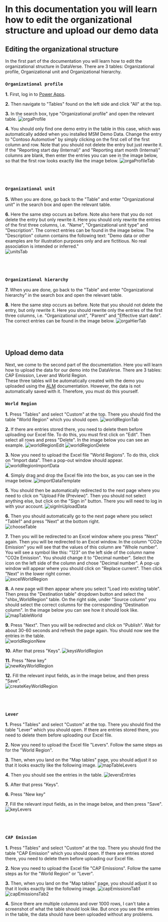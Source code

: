 # In this documentation you will learn how to edit the organizational structure and upload our demo data

## Editing the organizational structure

In the first part of the documentation you will learn how to edit the organizational structure in DataVerse. There are 3 tables: Organizational profile, Organizational unit and Organizational hierarchy.

### **`Organizational profile`**

**1.** First, log in to [Power Apps](https://make.powerapps.com/).

**2.** Then navigate to "Tables" found on the left side and click "All" at the top.

**3.** In the search box, type "Organizational profile" and open the relevant table.
  ![orgaProfile](https://github.com/shbxio/CAP/assets/43991954/39ea86d8-e7dd-4f61-a5b3-3ed5d4bdcf97)

**4.** You should only find one demo entry in the table in this case, which was automatically added when you installed MSM Demo Data. Change the entry to "Contoso Automotive" by simply clicking on the first cell of the first column and row. Note that you should not delete the entry but just rewrite it. <br />
If the "Reporting start day (Internal)" and "Reporting start month (Internal)" columns are blank, then enter the entries you can see in the image below, so that the first row looks exactly like the image below.
  ![orgaProfileTab](https://github.com/shbxio/CAP/assets/43991954/68e9d293-98b5-41e4-8490-d191d1d5c8e9)
<br />
<br />
<br />

# 

### **`Organizational unit`**  

**5.** When you are done, go back to the "Table" and enter "Organizational unit" in the search box and open the relevant table.

**6.** Here the same step occurs as before. Note also here that you do not delete the entry but only rewrite it. Here you should only rewrite the entries of the first three columns, i.e. "Name", "Organizational unit type" and "Description". The correct entries can be found in the image below. The "Description" column contains the following text: "Demo data or other examples are for illustration purposes only and are fictitious. No real association is intended or inferred." <br />
  ![unitsTab](https://github.com/shbxio/CAP/assets/43991954/3a173e78-aade-4dbc-aedd-c73671febbde)
<br />
<br />
<br />

# 

### **`Organizational hierarchy`**

**7.** When you are done, go back to the "Table" and enter "Organizational hierarchy" in the search box and open the relevant table.

**8.** Here the same step occurs as before. Note that you should not delete the entry, but only rewrite it. Here you should rewrite only the entries of the first three columns, i.e. "Organizational unit", "Parent" and "Effective start date". The correct entries can be found in the image below.
  ![orgaHierTab](https://github.com/shbxio/CAP/assets/43991954/33a9d188-93ba-4e6a-acb7-f6d0e4b90dd9)
<br />
<br />
<br />
<br />

## Upload demo data

Next, we come to the second part of the documentation. Here you will learn how to upload the data for our demo into the DataVerse. There are 3 tables: CAP Emission, Lever and World Region. <br>
These three tables will be automatically created with the demo you uploaded using the [ALM](https://github.com/shbxio/CAP/tree/main/Application%20lifecycle%20management) documentation. However, the data is not automatically saved with it. Therefore, you must do this yourself.

### **`World Region`** 

**1.** Press "Tables" and select "Custom" at the top. There you should find the table "World Region" which you should open.
  ![worldRegionTab](https://github.com/shbxio/CAP/assets/43991954/3f34b9b8-68af-4ea2-a5f0-bf1ed91443e9)

**2.** If there are entries stored there, you need to delete them before uploading our Excel file. To do this, you must first click on "Edit". Then select all rows and press "Delete". In the image below you can see an example.
![worldRegionEdit](https://github.com/shbxio/CAP/assets/43991954/880123e1-fd32-4751-8093-2288d8937847)
![worldRegionDelete](https://github.com/shbxio/CAP/assets/43991954/fd731010-a07f-4c78-9ec0-ca646418fc24)

**3.** Now you need to upload the Excel file "World Regions". To do this, click on "Import data". Then a pop-out window should appear.
![worldRegionImportData](https://github.com/shbxio/CAP/assets/43991954/e6f14dda-bc53-404d-b680-132fa4172d28)

**4.** Simply drag and drop the Excel file into the box, as you can see in the image below.
![importDataTemplate](https://github.com/shbxio/CAP/assets/43991954/a27081fe-8df1-41c6-958e-0a066764277b)

**5.** You should then be automatically redirected to the next page where you need to click on "Upload File (Preview)". Then you should not select anything else, but click on the "Sign in" button. There you will need to log in with your account.
![signInUploadData](https://github.com/shbxio/CAP/assets/43991954/0b09015d-3f83-4086-9373-5a88a3e7ce28)

**6.** Then you should automatically go to the next page where you select "Table1" and press "Next" at the bottom right. <br />
![chooseTable](https://github.com/shbxio/CAP/assets/43991954/0a138a71-611e-4b5c-b0b6-e6611db32a0a)

**7.** Then you will be redirected to an Excel window where you press "Next" again. 
Then you will be redirected to an Excel window. In the column "CO2e Emission" you will see that the values of this column are "Whole number". You will see a symbol like this: "123" on the left side of the column name "CO2e Emission". You should change it to "Decimal number". Select the icon on the left side of the column and chose "Decimal number". A pop-up window will appear where you should click on "Replace current". Then click "Next" in the lower right corner. <br>
![excelWorldRegion](https://github.com/shbxio/CAP/assets/43991954/4f502834-f118-47c4-bcee-781d2f5be727)
    
**8.** A new page will then appear where you select "Load into existing table". Then press the "Destination table" dropdown button and select the "shbx_WorldRegion" table. On the right side, under "Source column" you should select the correct columns for the corresponding "Destination column". In the image below you can see how it should look like.
![mapTableWorld](https://github.com/shbxio/CAP/assets/43991954/ab0e44e9-0fff-4941-9f22-15ffbe17cda6)

**9.** Press "Next". Then you will be redirected and click on "Publish". Wait for about 30-60 seconds and refresh the page again. You should now see the entries in the table.
<br>
![worldRegionNew](https://github.com/shbxio/CAP/assets/43991954/79678d1c-9e38-48b5-9949-1da7339d1c7b)

**10.** After that press "Keys".
![keysWorldRegion](https://github.com/shbxio/CAP/assets/43991954/622aabae-3d50-49d0-a984-ee0a2c9b9d36)

**11.** Press "New key"
<br>
![newKeyWorldRegion](https://github.com/shbxio/CAP/assets/43991954/6f1a33e1-551f-4e6e-8f03-75d2f46cba08)

**12.** Fill the relevant input fields, as in the image below, and then press "Save".
<br>
![createKeyWorldRegion](https://github.com/shbxio/CAP/assets/43991954/b6b5aae9-cc60-439c-adeb-a498c3827bf2)
<br />
<br />
<br />

# 

### **`Lever`** 

**1.** Press "Tables" and select "Custom" at the top. There you should find the table "Lever" which you should open. If there are entries stored there, you need to delete them before uploading our Excel file.

**2.** Now you need to upload the Excel file "Levers". Follow the same steps as for the "World Region".

**3.** Then, when you land on the "Map tables" page, you should adjust it so that it looks exactly like the following image.
![mapTableLevers](https://github.com/shbxio/CAP/assets/43991954/0adb56c4-df1a-4443-ba59-0db4d5639224)

**4.** Then you should see the entries in the table.
![leversEntries](https://github.com/shbxio/CAP/assets/43991954/ae0c6951-5393-4579-83ff-af7ad271143e)

**5.** After that press "Keys".

**6.** Press "New key"

**7.** Fill the relevant input fields, as in the image below, and then press "Save".
<br>
![keyLevers](https://github.com/shbxio/CAP/assets/43991954/bee50f47-38e8-4a49-82ca-0c131b69cb7d)
<br />
<br />
<br />

# 

### **`CAP Emission`** 

**1.** Press "Tables" and select "Custom" at the top. There you should find the table "CAP Emission" which you should open. If there are entries stored there, you need to delete them before uploading our Excel file.

**2.** Now you need to upload the Excel file "CAP Emissions". Follow the same steps as for the "World Region" or "Lever".

**3.** Then, when you land on the "Map tables" page, you should adjust it so that it looks exactly like the following image.
![capEmissionsTab1](https://github.com/shbxio/CAP/assets/43991954/d207bbe7-a83b-44c9-8319-93c2b2369b46)
![capEmissionsTab2](https://github.com/shbxio/CAP/assets/43991954/0f8d1a64-e9be-4a99-b358-eeadc493642e)



**4.** Since there are multiple columns and over 1000 rows, I can't take a screenshot of what the table should look like. But once you see the entries in the table, the data should have been uploaded without any problems.


